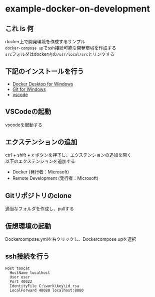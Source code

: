 # example-docker-on-development

## これ is 何
docker上で開発環境を作成するサンプル  
`docker-compose up`でssh接続可能な開発環境を作成する  
`src`フォルダはdocker内の`/usr/local/src`とリンクする  

## 下記のインストールを行う  
* [Docker Desktop for Windows][docker-desktop-for-win]  
* [Git for Windows][git-for-win]  
* [vscode][vscode]

## VSCodeの起動
vscodeを起動する

## エクステンションの追加
ctrl + shift + x ボタンを押下し、エクステンションの追加を開く  
以下のエクステンションを追加する  
* Docker (発行者：Microsoft)
* Remote Development (発行者：Microsoft)

## Gitリポジトリのclone
適当なフォルダを作成し、pullする

## 仮想環境の起動
Dockercompose.ymlを右クリックし、Dockercompose upを選択

## ssh接続を行う

``` sample
Host tomcat
  HostName localhost
  User user
  Port 40022
  IdentityFile C:\work\key\id_rsa
  LocalForward 48080 localhost:8080
```

[docker-desktop-for-win]:https://hub.docker.com/editions/community/docker-ce-desktop-windows
[git-for-win]:https://gitforwindows.org/
[vscode]:https://azure.microsoft.com/ja-jp/products/visual-studio-code/?cdn=disable